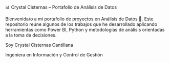 📊 Crystal Cisternas – Portafolio de Análisis de Datos

Bienvenida/o a mi portafolio de proyectos en Análisis de Datos 🚀.
Este repositorio reúne algunos de los trabajos que he desarrollado aplicando herramientas como Power BI, Python y metodologías de análisis orientadas a la toma de decisiones.

Soy Crystal Cisternas Cantillana

Ingeniera en Información y Control de Gestión 
